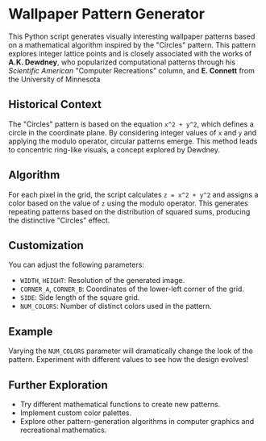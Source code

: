# Wallpaper Pattern Generator

This Python script generates visually interesting wallpaper patterns based on a mathematical algorithm inspired by the "Circles" pattern. This pattern explores integer lattice points and is closely associated with the works of **A.K. Dewdney**, who popularized computational patterns through his *Scientific American* "Computer Recreations" column, and **E. Connett** from the University of Minnesota

## Historical Context

The "Circles" pattern is based on the equation `x^2 + y^2`, which defines a circle in the coordinate plane. By considering integer values of `x` and `y` and applying the modulo operator, circular patterns emerge. This method leads to concentric ring-like visuals, a concept explored by Dewdney.

## Algorithm

For each pixel in the grid, the script calculates `z = x^2 + y^2` and assigns a color based on the value of `z` using the modulo operator. This generates repeating patterns based on the distribution of squared sums, producing the distinctive "Circles" effect.

## Customization

You can adjust the following parameters:

- `WIDTH`, `HEIGHT`: Resolution of the generated image.
- `CORNER_A`, `CORNER_B`: Coordinates of the lower-left corner of the grid.
- `SIDE`: Side length of the square grid.
- `NUM_COLORS`: Number of distinct colors used in the pattern.

## Example

Varying the `NUM_COLORS` parameter will dramatically change the look of the pattern. Experiment with different values to see how the design evolves!

## Further Exploration

- Try different mathematical functions to create new patterns.
- Implement custom color palettes.
- Explore other pattern-generation algorithms in computer graphics and recreational mathematics.
